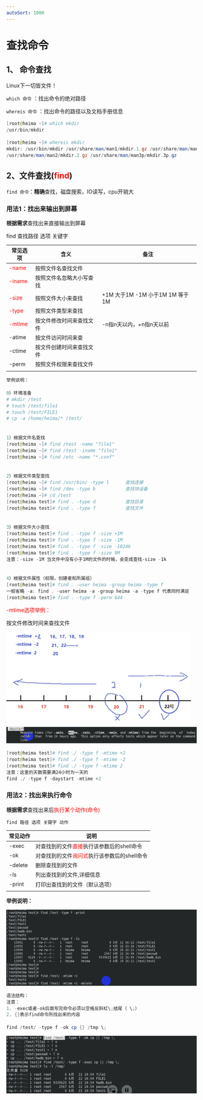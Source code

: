 ```yaml
---
autoSort: 1000
---
```

# 查找命令

## 1、 命令查找

Linux下一切皆文件！

`which 命令` ：找出命令的绝对路径

`whereis 命令` ：找出命令的路径以及文档手册信息

```powershell
[root@heima ~]# which mkdir
/usr/bin/mkdir

[root@heima ~]# whereis mkdir
mkdir: /usr/bin/mkdir /usr/share/man/man1/mkdir.1.gz /usr/share/man/man1p/mkdir.1p.gz
/usr/share/man/man2/mkdir.2.gz /usr/share/man/man3p/mkdir.3p.gz
```



## 2、文件查找(<font color=red>find</font>)

`find 命令`：**精确**查找，磁盘搜索，IO读写，cpu开销大

### 用法1：找出来输出到屏幕

**根据需求**查找出来直接输出到屏幕

find 查找路径 选项 关键字

| 常见选项                      | 含义                     | 备注                            |
| ----------------------------- | ------------------------ | ------------------------------- |
| <font color=red>-name</font>  | 按照文件名查找文件       |                                 |
| <font color=red>-iname</font> | 按照文件名忽略大小写查找 |                                 |
| <font color=red>-size</font>  | 按照文件大小来查找       | +1M 大于1M -1M 小于1M 1M 等于1M |
| <font color=red>-type</font>  | 按照文件类型来查找       |                                 |
| <font color=red>-mtime</font> | 按文件修改时间来查找文件 | -n指n天以内，+n指n天以前        |
| -atime                        | 按文件访问时间来查       |                                 |
| -ctime                        | 按文件创建时间来查找文件 |                                 |
| -perm                         | 按照文件权限来查找文件   |                                 |
|                               |                          |                                 |

```powershell
举例说明：

0）环境准备
# mkdir /test
# touch /test/file1
# touch /test/FILE1
# cp -a /home/heima/* /test/


1）根据文件名查找
[root@heima ~]# find /test -name "file1"
[root@heima ~]# find /test -iname "file1"
[root@heima ~]# find /etc -name "*.conf"


2）根据文件类型查找
[root@heima ~]# find /usr/bin/ -type l		查找连接
[root@heima ~]# find /dev -type b			查找块设备
[root@heima ~]# cd /test
[root@heima test]# find . -type d			查找目录
[root@heima test]# find . -type f			查找文件


3）根据文件大小查找
[root@heima test]# find . -type f -size +1M
[root@heima test]# find . -type f -size -1M
[root@heima test]# find . -type f -size -1024k
[root@heima test]# find . -type f -size 9M
注意：-size -1M 当文件中没有小于1M的文件的时候，会变成查找-size -1k


4）根据文件属性（权限，创建者和所属组）
[root@heima test]# find . -user heima -group heima -type f
一般省略 -a: find . -user heima -a -group heima -a -type f 代表同时满足
[root@heima test]# find . -type f -perm 644
```

<font color=red>-mtime选项举例：</font>

按文件修改时间来查找文件

<img src="./images/image-20231101091106875.png" alt="image-20231101091106875" style="zoom:50%;" />

![image-20231101091717854](./images/image-20231101091717854.png)

```powershell
[root@heima test]# find ./ -type f -mtime +2
[root@heima test]# find ./ -type f -mtime -2
[root@heima test]# find ./ -type f -mtime 2
注意：这里的天数需要满24小时为一天的
find ./ -type f -daystart -mtime +2
```



### 用法2：找出来执行命令

**根据需求**查找出来后<font color=red>执行某个动作(命令)</font>

`find 路径 选项 关键字 动作`

| 常见动作 | 说明                                                         |
| -------- | ------------------------------------------------------------ |
| -exec    | 对查找到的文件<font color=red>直接</font>执行该参数后的shell命令 |
| -ok      | 对查找到的文件<font color=red>询问式</font>执行该参数后的shell命令 |
| -delete  | 删除查找到的文件                                             |
| -ls      | 列出查找到的文件,详细信息                                    |
| -print   | 打印出查找到的文件（默认选项）                               |
|          |                                                              |

**举例说明：**

![image-20231101092241384](./images/image-20231101092241384.png)

```powershell
语法结构：
注意：
1. -exec或者-ok后面写完命令必须以空格反斜杠\;结尾（ \;）
2. {}表示find命令所找出来的内容

find /test/ -type f -ok cp {} /tmp \;
```

![image-20231101092827303](./images/image-20231101092827303.png)
